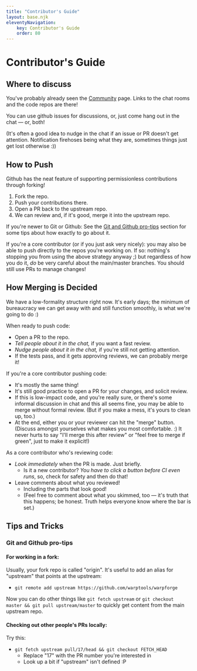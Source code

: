 ```yaml
---
title: "Contributor's Guide"
layout: base.njk
eleventyNavigation: 
    key: Contributor's Guide
    order: 80
---
```


Contributor's Guide
===================



Where to discuss
----------------

You've probably already seen the [Community](/community.md) page.  Links to the chat rooms and the code repos are there!

You can use github issues for discussions, or, just come hang out in the chat — or, both!

(It's often a good idea to nudge in the chat if an issue or PR doesn't get attention.  Notification firehoses being what they are, sometimes things just get lost otherwise :))



How to Push
-----------

Github has the neat feature of supporting permissionless contributions through forking!

1. Fork the repo.
2. Push your contributions there.
3. Open a PR back to the upstream repo.
4. We can review and, if it's good, merge it into the upstream repo.

If you're newer to Git or Github: See the [Git and Github pro-tips](#git-and-github-pro-tips) section for some tips about how exactly to go about it.

If you're a core contributor (or if you just ask very nicely):
you may also be able to push directly to the repos you're working on.
If so: nothing's stopping you from using the above strategy anyway ;)
but regardless of how you do it, *do* be very careful about the main/master branches.
You should still use PRs to manage changes!



How Merging is Decided
----------------------

We have a low-formality structure right now.
It's early days; the minimum of bureaucracy we can get away with and still function smoothly, is what we're going to do :)

When ready to push code:

- Open a PR to the repo.
- *Tell people about it in the chat,* if you want a fast review.
- *Nudge people about it in the chat,* if you're still not getting attention.
- If the tests pass, and it gets approving reviews, we can probably merge it!

If you're a core contributor pushing code:

- It's mostly the same thing!
- It's still good practice to open a PR for your changes, and solicit review.
- If this is low-impact code, and you're really sure, or there's some informal discussion in chat and this all seems fine, you may be able to merge without formal review.  (But if you make a mess, it's yours to clean up, too.)
- At the end, either you or your reviewer can hit the "merge" button.  (Discuss amongst yourselves what makes you most comfortable. :)  It never hurts to say "I'll merge this after review" or "feel free to merge if green", just to make it explicit!)

As a core contributor who's reviewing code:

- *Look immediately* when the PR is made.  Just briefly.
    - Is it a new contributor?  *You have to click a button before CI even runs*, so, check for safety and then do that!
- Leave comments about what you reviewed!
    - Including the parts that look good!
    - (Feel free to comment about what you skimmed, too — it's truth that this happens; be honest.  Truth helps everyone know where the bar is set.)



Tips and Tricks
---------------

### Git and Github pro-tips

#### For working in a fork:

Usually, your fork repo is called "origin".  It's useful to add an alias for "upstream" that points at the upstream:

- `git remote add upstream https://github.com/warptools/warpforge`

Now you can do other things like `git fetch upstream` or `git checkout master && git pull upstream/master` to quickly get content from the main upstream repo.

#### Checking out other people's PRs locally:

Try this:

- `git fetch upstream pull/17/head && git checkout FETCH_HEAD`
    - Replace "17" with the PR number you're interested in
    - Look up a bit if "upstream" isn't defined :P

